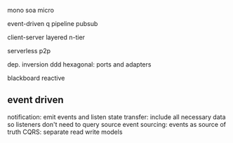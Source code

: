 ---
---
mono
soa
micro

event-driven
q
pipeline
pubsub

client-server
layered n-tier

serverless
p2p

dep. inversion 
ddd
hexagonal: ports and adapters 

blackboard 
reactive 

## event driven 
notification: emit events and listen
state transfer: include all necessary data so listeners don't need to query source
event sourcing: events as source of truth
CQRS: separate read write models
